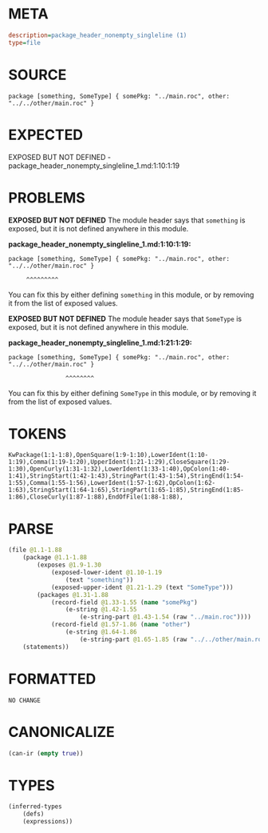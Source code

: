 # META
~~~ini
description=package_header_nonempty_singleline (1)
type=file
~~~
# SOURCE
~~~roc
package [something, SomeType] { somePkg: "../main.roc", other: "../../other/main.roc" }
~~~
# EXPECTED
EXPOSED BUT NOT DEFINED - package_header_nonempty_singleline_1.md:1:10:1:19
# PROBLEMS
**EXPOSED BUT NOT DEFINED**
The module header says that `something` is exposed, but it is not defined anywhere in this module.

**package_header_nonempty_singleline_1.md:1:10:1:19:**
```roc
package [something, SomeType] { somePkg: "../main.roc", other: "../../other/main.roc" }
```
         ^^^^^^^^^
You can fix this by either defining `something` in this module, or by removing it from the list of exposed values.

**EXPOSED BUT NOT DEFINED**
The module header says that `SomeType` is exposed, but it is not defined anywhere in this module.

**package_header_nonempty_singleline_1.md:1:21:1:29:**
```roc
package [something, SomeType] { somePkg: "../main.roc", other: "../../other/main.roc" }
```
                    ^^^^^^^^
You can fix this by either defining `SomeType` in this module, or by removing it from the list of exposed values.

# TOKENS
~~~zig
KwPackage(1:1-1:8),OpenSquare(1:9-1:10),LowerIdent(1:10-1:19),Comma(1:19-1:20),UpperIdent(1:21-1:29),CloseSquare(1:29-1:30),OpenCurly(1:31-1:32),LowerIdent(1:33-1:40),OpColon(1:40-1:41),StringStart(1:42-1:43),StringPart(1:43-1:54),StringEnd(1:54-1:55),Comma(1:55-1:56),LowerIdent(1:57-1:62),OpColon(1:62-1:63),StringStart(1:64-1:65),StringPart(1:65-1:85),StringEnd(1:85-1:86),CloseCurly(1:87-1:88),EndOfFile(1:88-1:88),
~~~
# PARSE
~~~clojure
(file @1.1-1.88
	(package @1.1-1.88
		(exposes @1.9-1.30
			(exposed-lower-ident @1.10-1.19
				(text "something"))
			(exposed-upper-ident @1.21-1.29 (text "SomeType")))
		(packages @1.31-1.88
			(record-field @1.33-1.55 (name "somePkg")
				(e-string @1.42-1.55
					(e-string-part @1.43-1.54 (raw "../main.roc"))))
			(record-field @1.57-1.86 (name "other")
				(e-string @1.64-1.86
					(e-string-part @1.65-1.85 (raw "../../other/main.roc"))))))
	(statements))
~~~
# FORMATTED
~~~roc
NO CHANGE
~~~
# CANONICALIZE
~~~clojure
(can-ir (empty true))
~~~
# TYPES
~~~clojure
(inferred-types
	(defs)
	(expressions))
~~~
